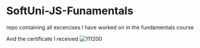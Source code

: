 # SoftUni-JS-Funamentals
repo containing all excercises I have worked on in the fundamentals course

And the certificate I received
![111200](https://user-images.githubusercontent.com/77404315/150646637-1235fc15-72db-40c0-9a3c-1b2ea1f17001.png)
